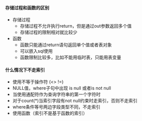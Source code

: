 #### 存储过程和函数的区别
- 存储过程
    - 存储过程不允许执行return，但是通过out参数返回多个值
    - 存储过程的限制相对就比较少
- 函数
    - 函数只能通过return语句返回单个值或者表对象
    - 可以嵌入sql使用
    - 函数限制比较多，比如不能用临时表，只能用表变量
    
    
#### 什么情况下不走索引
- 使用不等于操作符 (<> !=)
- NULL值，where子句中出现 is null 或者is not null
- 当使用通配符作为查询字符串的第一个字符时
- 对于count(*)当索引字段有not null约束时走索引，否则不走索引
- where条件等号两边字段类型不同，不走索引
- 使用函数（索引不是基于函数的索引）

